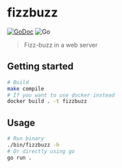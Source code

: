 # fizzbuzz

[![GoDoc](https://godoc.org/l-lin/fizzbuzz?status.svg)](https://pkg.go.dev/github.com/l-lin/fizzbuzz)
![Go](https://github.com/l-lin/fizzbuzz/workflows/Go/badge.svg)

> Fizz-buzz in a web server

## Getting started

```bash
# Build
make compile
# If you want to use docker instead
docker build . -t fizzbuzz
```

## Usage

```bash
# Run binary
./bin/fizzbuzz -h
# Or directly using go
go run .
```

